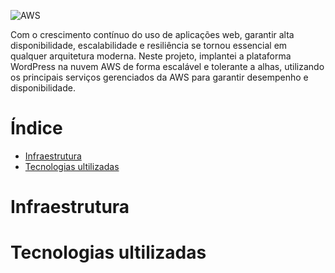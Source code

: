 ![AWS](https://img.shields.io/badge/AWS-%23FF9900.svg?style=for-the-badge&logo=amazon-aws&logoColor=white)

Com o crescimento contínuo do uso de aplicações web, garantir alta disponibilidade, escalabilidade e resiliência se tornou essencial em qualquer arquitetura moderna. Neste projeto, implantei a plataforma WordPress na nuvem AWS de forma escalável e tolerante a alhas, utilizando os principais serviços gerenciados da AWS para garantir desempenho e disponibilidade.

# Índice
- [Infraestrutura](#infraestrutura)
- [Tecnologias ultilizadas](#tecnologias-ultilizadas)

# Infraestrutura

# Tecnologias ultilizadas



